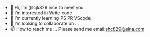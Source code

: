 - 👋 Hi, I’m @cjk829 nice to  meet you
- 👀 I’m interested in Write code
- 🌱 I’m currently learning PS PR  VScode 
- 💞️ I’m looking to collaborate on ...
- 📫 How to reach me ...  Please send me email:shc829@sina.com

<!---
cjk829/cjk829 is a ✨ special ✨ repository because its `README.md` (this file) appears on your GitHub profile.
You can click the Preview link to take a look at your changes.
--->

